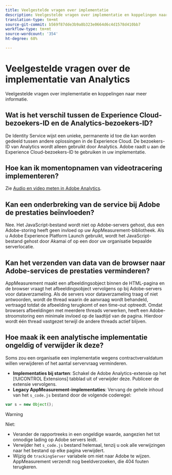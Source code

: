 ```yaml
---
title: Veelgestelde vragen over implementatie
description: Veelgestelde vragen over implementatie en koppelingen naar meer informatie.
translation-type: tm+mt
source-git-commit: b569f87dde3b9a8b323e0664d6c4d1578d410bb7
workflow-type: tm+mt
source-wordcount: '354'
ht-degree: 68%

---
```



# Veelgestelde vragen over de implementatie van Analytics

Veelgestelde vragen over implementatie en koppelingen naar meer informatie.

## Wat is het verschil tussen de Experience Cloud-bezoekers-ID en de Analytics-bezoekers-ID?

De Identity Service wijst een unieke, permanente id toe die kan worden gedeeld tussen andere oplossingen in de Experience Cloud. De bezoekers-ID van Analytics wordt alleen gebruikt door Analytics. Adobe raadt u aan de Experience Cloud-bezoekers-ID te gebruiken in uw implementatie.

## Hoe kan ik momentopnamen van videotracering implementeren?

Zie [Audio en video meten in Adobe Analytics](https://docs.adobe.com/content/help/nl-NL/media-analytics/using/media-overview.html).

## Kan een onderbreking van de service bij Adobe de prestaties beïnvloeden?

Nee. Het JavaScript-bestand wordt niet op Adobe-servers gehost, dus een Adobe-storing heeft geen invloed op uw AppMeasurement-bibliotheek. Als u Adobe Experience Platform Launch gebruikt, wordt het JavaScript-bestand gehost door Akamai of op een door uw organisatie bepaalde serverlocatie.

## Kan het verzenden van data van de browser naar Adobe-services de prestaties verminderen?

AppMeasurement maakt een afbeeldingsobject binnen de HTML-pagina en de browser vraagt het afbeeldingsobject vervolgens op bij Adobe-servers voor dataverzameling. Als de servers voor dataverzameling traag of niet antwoorden, wordt de thread waarin de aanvraag wordt behandeld, vertraagd totdat de afbeelding terugkomt of een time-out optreedt. Omdat browsers afbeeldingen met meerdere threads verwerken, heeft een Adobe-stroomstoring een minimale invloed op de laadtijd van de pagina. Hierdoor wordt één thread vastgezet terwijl de andere threads actief blijven.

## Hoe maak ik een analytische implementatie ongeldig of verwijder ik deze?

Soms zou een organisatie een implementatie wegens contractvervaldatum willen verwijderen of het aantal servervraag verminderen.

* **Implementaties bij starten**: Schakel de Adobe Analytics-extensie op het [!UICONTROL Extensions] tabblad uit of verwijder deze. Publiceer de extensie vervolgens.
* **Legacy AppMeasurement-implementaties**: Vervang de gehele inhoud van het `s_code.js` bestand door de volgende coderegel:

```js
var s = new Object();
```

>[!WARNING]
>
>Niet:
>
>* Verander de rapportreeks in een ongeldige waarde, aangezien het tot onnodige lading op Adobe servers leidt.
>* Verwijder het `s_code.js` bestand helemaal, tenzij u ook alle verwijzingen naar het bestand op elke pagina verwijdert.
>* Wijzig de `trackingServer` variabele om niet naar Adobe te wijzen. AppMeasurement verzendt nog beeldverzoeken, die 404 fouten terugkeren.

